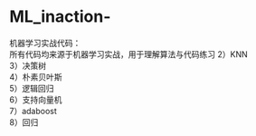 # ML_inaction-
机器学习实战代码：\
所有代码均来源于机器学习实战，用于理解算法与代码练习
2）KNN\
3）决策树\
4）朴素贝叶斯\
5）逻辑回归\
6）支持向量机\
7）adaboost\
8）回归
